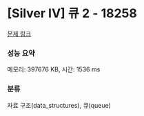 # [Silver IV] 큐 2 - 18258 

[문제 링크](https://www.acmicpc.net/problem/18258) 

### 성능 요약

메모리: 397676 KB, 시간: 1536 ms

### 분류

자료 구조(data_structures), 큐(queue)


